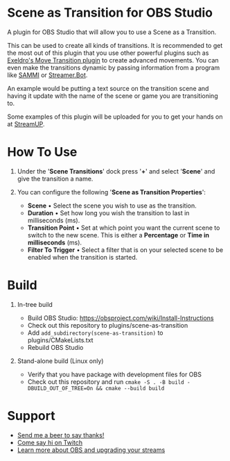# Scene as Transition for OBS Studio

A plugin for OBS Studio that will allow you to use a Scene as a Transition.

This can be used to create all kinds of transitions. It is recommended to get the most out of this plugin that you use other powerful plugins such as [Exeldro's Move Transition plugin](https://obsproject.com/forum/resources/move-transition.913/) to create advanced movements.
You can even make the transitions dynamic by passing information from a program like [SAMMI](https://sammi.solutions) or [Streamer.Bot](https://streamer.bot).

An example would be putting a text source on the transition scene and having it update with the name of the scene or game you are transitioning to.

Some examples of this plugin will be uploaded for you to get your hands on at [StreamUP](https://streamup.tips).

# How To Use
1. Under the '**Scene Transitions**' dock press '**+**' and select '**Scene**' and give the transition a name.

1. You can configure the following '**Scene as Transition Properties**':
    - **Scene** • Select the scene you wish to use as the transition.
    - **Duration** • Set how long you wish the transition to last in milliseconds (ms).
    - **Transition Point** • Set at which point you want the current scene to switch to the new scene. This is either a **Percentage** or **Time in milliseconds** (ms).
    - **Filter To Trigger** • Select a filter that is on your selected scene to be enabled when the transition is started.

# Build
1. In-tree build
    - Build OBS Studio: https://obsproject.com/wiki/Install-Instructions
    - Check out this repository to plugins/scene-as-transition
    - Add `add_subdirectory(scene-as-transition)` to plugins/CMakeLists.txt
    - Rebuild OBS Studio

1. Stand-alone build (Linux only)
    - Verify that you have package with development files for OBS
    - Check out this repository and run `cmake -S . -B build -DBUILD_OUT_OF_TREE=On && cmake --build build`

# Support
- [Send me a beer to say thanks!](https://www.paypal.me/andilippi)
- [Come say hi on Twitch](https://www.twitch.tv/andilippi)
- [Learn more about OBS and upgrading your streams](https://www.youtube.com/andilippi)
